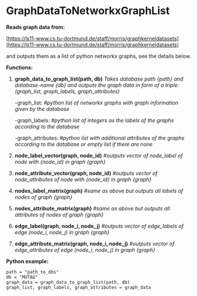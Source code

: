 # GraphDataToNetworkxGraphList

**Reads graph data from:**

  [https://ls11-www.cs.tu-dortmund.de/staff/morris/graphkerneldatasets](https://ls11-www.cs.tu-dortmund.de/staff/morris/graphkerneldatasets)

and outputs them as a list of python networkx graphs, see the details below.

**Functions:**

1. **graph_data_to_graph_list(path, db)**  *Takes database path {path} and database-name {db} and outputs the graph data in form of a triple: (graph_list, graph_labels, graph_attributes)*

     -graph_list:   *#python list of networkx graphs with graph information given by the database*
  
     -graph_labels:   *#python list of integers as the labels of the graphs according to the database*
  
     -graph_attributes:   *#python list with additional attributes of the graphs according to the database or empty list if there are none*

2. **node_label_vector(graph, node_id)**  *#outputs vector of node_label of node with {node_id} in graph {graph}*

3. **node_attribute_vector(graph, node_id)**  *#outputs vector of node_attributes of node with {node_id} in graph {graph}*
  
  
 
4. **nodes_label_matrix(graph)**  *#same as above but outputs all labels of nodes of graph {graph}*

5. **nodes_attribute_matrix(graph)**  *#same as above but outputs all attributes of nodes of graph {graph}*

  
  
6. **edge_label(graph, node_i, node_j)**  *#outputs vector of edge_labels of edge (node_i, node_j) in graph {graph}*

7. **edge_attribute_matrix(graph, node_i, node_j)**   *#outputs vector of edge_attributes of edge (node_i, node_j) in graph {graph}*

  




**Python example:**
```
path = "path_to_dbs"
db = "MUTAG"
graph_data = graph_data_to_graph_list(path, db)
graph_list, graph_labels, graph_attributes = graph_data
```
